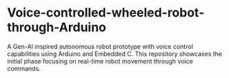 # Voice-controlled-wheeled-robot-through-Arduino
A Gen-AI inspired autonomous robot prototype with voice control capabilities using Arduino and Embedded C. This repository showcases the initial phase focusing on real-time robot movement through voice commands.
